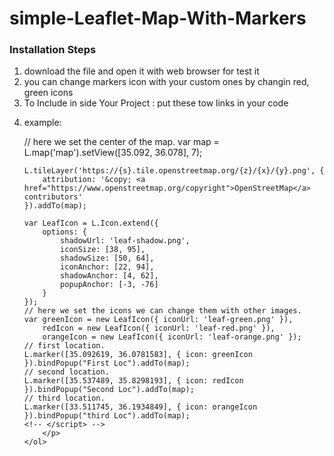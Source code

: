 <h1>simple-Leaflet-Map-With-Markers</h1>
<p>
	<h3>Installation Steps</h3>
	<ol>
		<li>download the file and open it with web browser for test it</li>
		<li>you can change markers icon with your custom ones by changin red, green icons</li>
		<li>To Include in side Your Project : put these tow links in your code </li>
		<p>
			 <link rel="stylesheet" href="https://unpkg.com/leaflet@1.4.0/dist/leaflet.css" integrity="sha512-puBpdR0798OZvTTbP4A8Ix/l+A4dHDD0DGqYW6RQ+9jxkRFclaxxQb/SJAWZfWAkuyeQUytO7+7N4QKrDh+drA==" crossorigin="" />
    <script src="https://unpkg.com/leaflet@1.4.0/dist/leaflet.js" integrity="sha512-QVftwZFqvtRNi0ZyCtsznlKSWOStnDORoefr1enyq5mVL4tmKB3S/EnC3rRJcxCPavG10IcrVGSmPh6Qw5lwrg==" crossorigin=""></script>
		</p>
		<li>
			example:
		</li>
		<p>
			 <!-- <script> -->
    // here we set the center of the map.
    var map = L.map('map').setView([35.092, 36.078], 7);

    L.tileLayer('https://{s}.tile.openstreetmap.org/{z}/{x}/{y}.png', {
        attribution: '&copy; <a href="https://www.openstreetmap.org/copyright">OpenStreetMap</a> contributors'
    }).addTo(map);

    var LeafIcon = L.Icon.extend({
        options: {
            shadowUrl: 'leaf-shadow.png',
            iconSize: [38, 95],
            shadowSize: [50, 64],
            iconAnchor: [22, 94],
            shadowAnchor: [4, 62],
            popupAnchor: [-3, -76]
        }
    });
    // here we set the icons we can change them with other images.
    var greenIcon = new LeafIcon({ iconUrl: 'leaf-green.png' }),
        redIcon = new LeafIcon({ iconUrl: 'leaf-red.png' }),
        orangeIcon = new LeafIcon({ iconUrl: 'leaf-orange.png' });
    // first location.
    L.marker([35.092619, 36.0781583], { icon: greenIcon }).bindPopup("First Loc").addTo(map);
    // second location.
    L.marker([35.537489, 35.8298193], { icon: redIcon }).bindPopup("Second Loc").addTo(map);
    // third location.
    L.marker([33.511745, 36.1934849], { icon: orangeIcon }).bindPopup("third Loc").addTo(map);
    <!-- </script> -->
		</p>
	</ol>
</p>